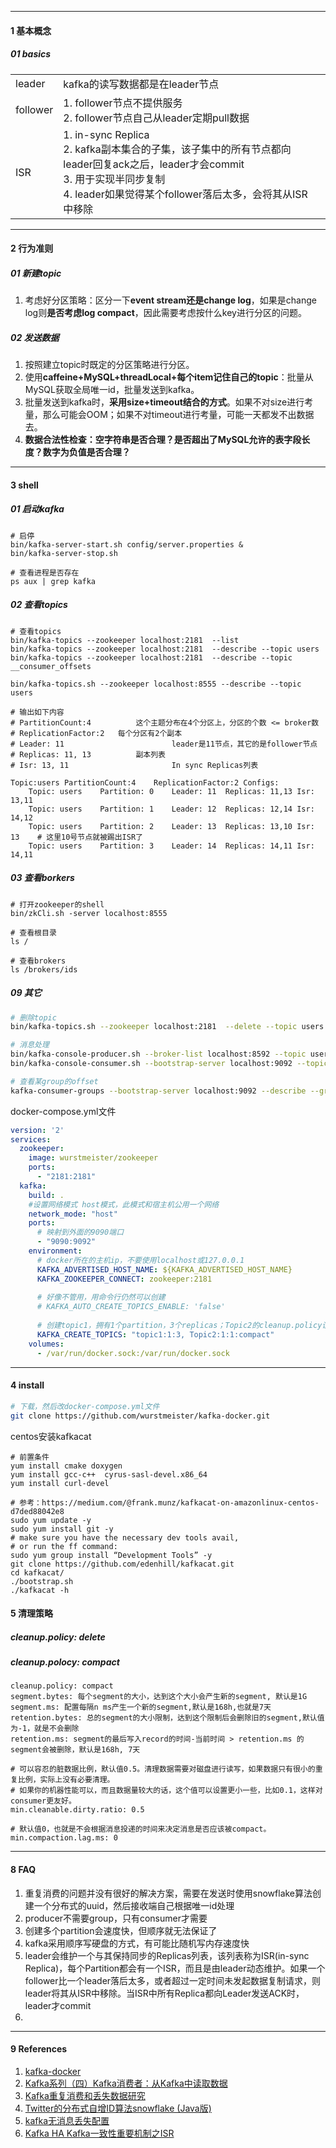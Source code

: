 

----

#### 1 基本概念

##### 01 basics

|          |                                                              |      |
| -------- | ------------------------------------------------------------ | ---- |
| leader   | kafka的读写数据都是在leader节点                              |      |
| follower | 1. follower节点不提供服务<br />2. follower节点自己从leader定期pull数据 |      |
| ISR      | 1. in-sync Replica<br />2. kafka副本集合的子集，该子集中的所有节点都向leader回复ack之后，leader才会commit<br />3. 用于实现半同步复制<br />4. leader如果觉得某个follower落后太多，会将其从ISR中移除 |      |



----

#### 2 行为准则

##### 01 新建topic

1. 考虑好分区策略：区分一下**event stream还是change log**，如果是change log则**是否考虑log compact**，因此需要考虑按什么key进行分区的问题。



##### 02 发送数据

1. 按照建立topic时既定的分区策略进行分区。
2. 使用**caffeine+MySQL+threadLocal+每个item记住自己的topic**：批量从MySQL获取全局唯一id，批量发送到kafka。
3. 批量发送到kafka时，**采用size+timeout结合的方式**。如果不对size进行考量，那么可能会OOM；如果不对timeout进行考量，可能一天都发不出数据去。
4. **数据合法性检查：空字符串是否合理？是否超出了MySQL允许的表字段长度？数字为负值是否合理？**



----

#### 3 shell

##### 01 启动kafka

```shell
# 启停
bin/kafka-server-start.sh config/server.properties &
bin/kafka-server-stop.sh

# 查看进程是否存在
ps aux | grep kafka
```



##### 02 查看topics

```shell
# 查看topics
bin/kafka-topics --zookeeper localhost:2181  --list
bin/kafka-topics --zookeeper localhost:2181  --describe --topic users
bin/kafka-topics --zookeeper localhost:2181  --describe --topic __consumer_offsets
```



```shell
bin/kafka-topics.sh --zookeeper localhost:8555 --describe --topic users

# 输出如下内容
# PartitionCount:4 			这个主题分布在4个分区上，分区的个数 <= broker数
# ReplicationFactor:2 	每个分区有2个副本
# Leader: 11						leader是11节点，其它的是follower节点
# Replicas: 11, 13			副本列表
# Isr: 13, 11						In sync Replicas列表

Topic:users	PartitionCount:4	ReplicationFactor:2	Configs:
	Topic: users	Partition: 0	Leader: 11	Replicas: 11,13	Isr: 13,11
	Topic: users	Partition: 1	Leader: 12	Replicas: 12,14	Isr: 14,12
	Topic: users	Partition: 2	Leader: 13	Replicas: 13,10	Isr: 13    # 这里10号节点就被踢出ISR了
	Topic: users	Partition: 3	Leader: 14	Replicas: 14,11	Isr: 14,11
```



##### 03 查看borkers

```shell
# 打开zookeeper的shell
bin/zkCli.sh -server localhost:8555

# 查看根目录
ls /

# 查看brokers
ls /brokers/ids
```



##### 09 其它


```bash
# 删除topic
bin/kafka-topics.sh --zookeeper localhost:2181  --delete --topic users

# 消息处理
bin/kafka-console-producer.sh --broker-list localhost:8592 --topic users
bin/kafka-console-consumer.sh --bootstrap-server localhost:9092 --topic users --from-beginning

# 查看某group的offset
kafka-consumer-groups --bootstrap-server localhost:9092 --describe --group user-behaviour

```



docker-compose.yml文件

```yml
version: '2'
services:
  zookeeper:
    image: wurstmeister/zookeeper
    ports:
      - "2181:2181"
  kafka:
    build: .
    #设置网络模式 host模式，此模式和宿主机公用一个网络
    network_mode: "host"
    ports:
      # 映射到外面的9090端口
      - "9090:9092"
    environment:
      # docker所在的主机ip，不要使用localhost或127.0.0.1
      KAFKA_ADVERTISED_HOST_NAME: ${KAFKA_ADVERTISED_HOST_NAME}
      KAFKA_ZOOKEEPER_CONNECT: zookeeper:2181
      
      # 好像不管用，用命令行仍然可以创建
      # KAFKA_AUTO_CREATE_TOPICS_ENABLE: 'false'
      
      # 创建topic1，拥有1个partition，3个replicas；Topic2的cleanup.policy设置为compact
      KAFKA_CREATE_TOPICS: "topic1:1:3, Topic2:1:1:compact"
    volumes:
      - /var/run/docker.sock:/var/run/docker.sock
```



----

#### 4 install

```bash
# 下载，然后改docker-compose.yml文件
git clone https://github.com/wurstmeister/kafka-docker.git
```



centos安装kafkacat

```shell
# 前置条件
yum install cmake doxygen
yum install gcc-c++  cyrus-sasl-devel.x86_64
yum install curl-devel

# 参考：https://medium.com/@frank.munz/kafkacat-on-amazonlinux-centos-d7ded88042e8
sudo yum update -y
sudo yum install git -y
# make sure you have the necessary dev tools avail, 
# or run the ff command:
sudo yum group install “Development Tools” -y
git clone https://github.com/edenhill/kafkacat.git
cd kafkacat/
./bootstrap.sh
./kafkacat -h
```



#### 5 清理策略

##### cleanup.policy: delete



##### cleanup.polocy: compact

```properties
cleanup.policy: compact
segment.bytes: 每个segment的大小，达到这个大小会产生新的segment, 默认是1G
segment.ms: 配置每隔n ms产生一个新的segment,默认是168h,也就是7天
retention.bytes: 总的segment的大小限制，达到这个限制后会删除旧的segment,默认值为-1，就是不会删除
retention.ms: segment的最后写入record的时间-当前时间 > retention.ms 的segment会被删除，默认是168h, 7天

# 可以容忍的脏数据比例，默认值0.5。清理数据需要对磁盘进行读写，如果数据只有很小的重复比例，实际上没有必要清理。
# 如果你的机器性能可以，而且数据量较大的话，这个值可以设置更小一些，比如0.1，这样对consumer更友好。
min.cleanable.dirty.ratio: 0.5

# 默认值0，也就是不会根据消息投递的时间来决定消息是否应该被compact。
min.compaction.lag.ms: 0
```







------

#### 8 FAQ

1. 重复消费的问题并没有很好的解决方案，需要在发送时使用snowflake算法创建一个分布式的uuid，然后接收端自己根据唯一id处理
2. producer不需要group，只有consumer才需要
3. 创建多个partition会速度快，但顺序就无法保证了
4. kafka采用顺序写硬盘的方式，有可能比随机写内存速度快
5. leader会维护一个与其保持同步的Replicas列表，该列表称为ISR(in-sync Replica)，每个Partition都会有一个ISR，而且是由leader动态维护。如果一个follower比一个leader落后太多，或者超过一定时间未发起数据复制请求，则leader将其从ISR中移除。当ISR中所有Replica都向Leader发送ACK时，leader才commit
6. 



------

#### 9 References

1. [kafka-docker](https://hub.docker.com/r/wurstmeister/kafka/)
2. [Kafka系列（四）Kafka消费者：从Kafka中读取数据](http://www.dengshenyu.com/%E5%88%86%E5%B8%83%E5%BC%8F%E7%B3%BB%E7%BB%9F/2017/11/14/kafka-consumer.html)
3. [Kafka重复消费和丢失数据研究](http://blog.zollty.com/b/archive/about-kafka-repeated-consumption-and-lost-data.html)
4. [Twitter的分布式自增ID算法snowflake (Java版)](https://www.cnblogs.com/relucent/p/4955340.html)
5. [kafka无消息丢失配置](https://www.jianshu.com/p/741c506cc3ff)
6. [Kafka HA Kafka一致性重要机制之ISR](https://blog.csdn.net/qq_37502106/article/details/80271800)

